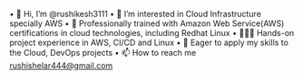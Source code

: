 •	👋 Hi, I’m @rushikesh3111
•	👀 I’m interested in Cloud Infrastructure specially AWS
•	🌱 Professionally trained with Amazon Web Service(AWS) certifications in
     cloud technologies, including Redhat Linux
•	🧑🏻‍💻 Hands-on project experience in AWS, CI/CD and Linux
•	💞️ Eager to apply my skills to the Cloud, DevOps projects
•	📫 How to reach me rushishelar444@gmail.com
